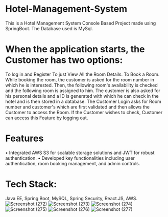 # Hotel-Management-System
This is a Hotel Management System Console Based Project made using SpringBoot. The Database used is MySql.
# When the application starts, the Customer has two options:
To log in and Register
To just View All the Room Details.
To Book a Room.
While booking the room, the customer is asked for the room number in which he is interested. Then, the following room's availability is checked and the following room is assigned to him. The customer is also asked for his personal details and a ID is generated with which he can check in the hotel and is then stored in a database.
The Customer Login asks for Room number and customer's  which are first validated and then allows the Customer to access the Room.
If the Customer wishes to check, Customer can access this Feature by logging out. 
# Features
•	Integrated AWS S3 for scalable storage solutions and JWT for robust authentication.
•	Developed key functionalities including user authentication, room booking management, and admin controls.
# Tech Stack:
Java EE, Spring Boot, MySQL, Spring Security, React.JS, AWS.
![Screenshot (272)](https://github.com/user-attachments/assets/53d5babe-5ba9-4276-9460-7946c6aa3b99)
![Screenshot (273)](https://github.com/user-attachments/assets/c346bae9-abbc-4a07-964c-e04f207ae006)
![Screenshot (274)](https://github.com/user-attachments/assets/9c6d0106-e83d-44a9-9d10-3aca4ca0cedc)
![Screenshot (275)](https://github.com/user-attachments/assets/ac2c1276-22c0-4db6-a0cb-319c95b2c93f)
![Screenshot (276)](https://github.com/user-attachments/assets/ce1a866b-0c27-42d6-927e-5ac04eac2ad7)
![Screenshot (277)](https://github.com/user-attachments/assets/d4e98571-41ea-468f-9ff2-dfb1eb8f67ee)
